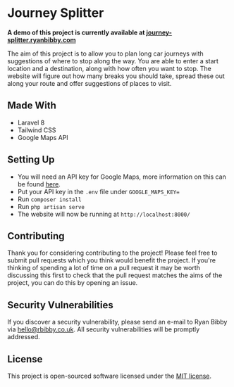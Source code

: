 # Journey Splitter

**A demo of this project is currently available at [journey-splitter.ryanbibby.com](https://journey-splitter.ryanbibby.com)**

The aim of this project is to allow you to plan long car journeys with suggestions of where to stop along the way. You are
able to enter a start location and a destination, along with how often you want to stop. The website will figure out how many
breaks you should take, spread these out along your route and offer suggestions of places to visit.

## Made With

* Laravel 8
* Tailwind CSS
* Google Maps API

## Setting Up

* You will need an API key for Google Maps, more information on this can be found [here](https://developers.google.com/maps/gmp-get-started).
* Put your API key in the `.env` file under `GOOGLE_MAPS_KEY=`
* Run `composer install`
* Run `php artisan serve`
* The website will now be running at `http://localhost:8000/`

## Contributing

Thank you for considering contributing to the project! Please feel free to submit pull requests which you think would
benefit the project. If you're thinking of spending a lot of time on a pull request it may be worth discussing this first
to check that the pull request matches the aims of the project, you can do this by opening an issue.

## Security Vulnerabilities

If you discover a security vulnerability, please send an e-mail to Ryan Bibby via [hello@rbibby.co.uk](mailto:hello@rbibby.co.uk). All security vulnerabilities will be promptly addressed.

## License

This project is open-sourced software licensed under the [MIT license](https://opensource.org/licenses/MIT).
